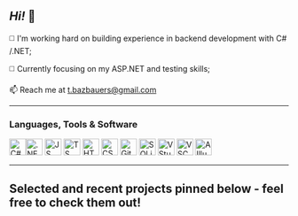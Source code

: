 ## *Hi!* :wave:


:white_medium_square: I'm working hard on building experience in backend development with C# /.NET;

:white_medium_square: Currently focusing on my ASP.NET and testing skills;

:mailbox: Reach me at t.bazbauers@gmail.com

---

### Languages, Tools & Software

<img src="https://cdn.worldvectorlogo.com/logos/c--4.svg" alt="C# Logo" width="30" height="30"/><img src="https://cdn.worldvectorlogo.com/logos/dot-net-core-7.svg" alt=".NET Logo" width="30" height="30"/> 
<img src="https://cdn.worldvectorlogo.com/logos/logo-javascript.svg" alt="JS Logo" width="30" height="30"/> 
<img src="https://cdn.worldvectorlogo.com/logos/typescript.svg" alt="TS Logo" width="30" height="30"/> 
<img src="https://cdn.worldvectorlogo.com/logos/html-1.svg" alt="HTML Logo" width="30" height="30"/> 
<img src="https://cdn.worldvectorlogo.com/logos/css-3.svg" alt="CSS Logo" width="30" height="30"/> 
<img src="https://cdn.worldvectorlogo.com/logos/git-icon.svg" alt="Git Logo" width="30" height="30"/> 
<img src="https://upload.wikimedia.org/wikipedia/commons/thumb/9/97/Sqlite-square-icon.svg/2048px-Sqlite-square-icon.svg.png" alt="SQLite Logo" width="30" height="30"/>
<img src="https://cdn.worldvectorlogo.com/logos/visual-studio-2013.svg" alt="VStudio Logo" width="30" height="30"/> 
<img src="https://cdn.worldvectorlogo.com/logos/visual-studio-code-1.svg" alt="VSCode Logo" width="30" height="30"/> 
<img src="https://cdn.worldvectorlogo.com/logos/adobe-illustrator-cc-icon.svg" alt="AIllustrator Logo" width="30" height="30"/> 

---

## Selected and recent projects pinned below - feel free to check them out!



<!--
**TomsBazbauers/TomsBazbauers** is a ✨ _special_ ✨ repository because its `README.md` (this file) appears on your GitHub profile.

Here are some ideas to get you started:

- 🔭 I’m currently working on ...
- 🌱 I’m currently learning ...
- 👯 I’m looking to collaborate on ...
- 🤔 I’m looking for help with ...
- 💬 Ask me about ...
- 📫 How to reach me: ...
- 😄 Pronouns: ...
- ⚡ Fun fact: ...
-->
